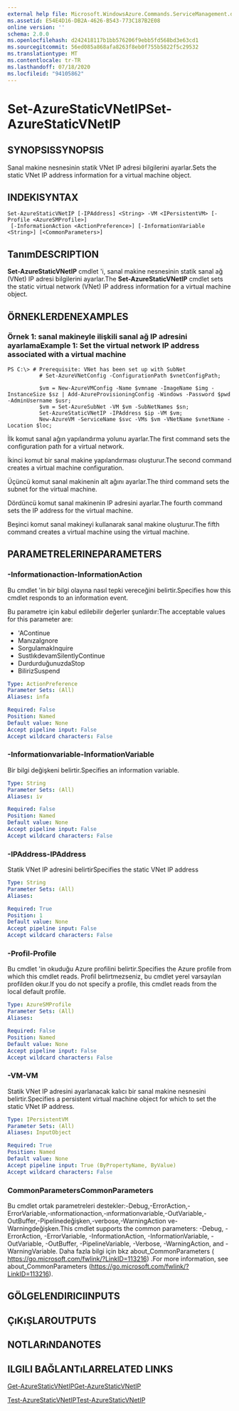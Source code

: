 ```yaml
---
external help file: Microsoft.WindowsAzure.Commands.ServiceManagement.dll-Help.xml
ms.assetid: E54E4D16-DB2A-4626-B543-773C187B2E08
online version: ''
schema: 2.0.0
ms.openlocfilehash: d242418117b1bb576206f9ebb5fd568bd3e63cd1
ms.sourcegitcommit: 56ed085a868afa8263f8eb0f755b5822f5c29532
ms.translationtype: MT
ms.contentlocale: tr-TR
ms.lasthandoff: 07/18/2020
ms.locfileid: "94105862"
---
```

# <span data-ttu-id="19357-101">Set-AzureStaticVNetIP</span><span class="sxs-lookup"><span data-stu-id="19357-101">Set-AzureStaticVNetIP</span></span>

## <span data-ttu-id="19357-102">SYNOPSIS</span><span class="sxs-lookup"><span data-stu-id="19357-102">SYNOPSIS</span></span>
<span data-ttu-id="19357-103">Sanal makine nesnesinin statik VNet IP adresi bilgilerini ayarlar.</span><span class="sxs-lookup"><span data-stu-id="19357-103">Sets the static VNet IP address information for a virtual machine object.</span></span>

## <span data-ttu-id="19357-104">INDEKI</span><span class="sxs-lookup"><span data-stu-id="19357-104">SYNTAX</span></span>

```
Set-AzureStaticVNetIP [-IPAddress] <String> -VM <IPersistentVM> [-Profile <AzureSMProfile>]
 [-InformationAction <ActionPreference>] [-InformationVariable <String>] [<CommonParameters>]
```

## <span data-ttu-id="19357-105">Tanım</span><span class="sxs-lookup"><span data-stu-id="19357-105">DESCRIPTION</span></span>
<span data-ttu-id="19357-106">**Set-AzureStaticVNetIP** cmdlet 'i, sanal makine nesnesinin statik sanal ağ (VNet) IP adresi bilgilerini ayarlar.</span><span class="sxs-lookup"><span data-stu-id="19357-106">The **Set-AzureStaticVNetIP** cmdlet sets the static virtual network (VNet) IP address information for a virtual machine object.</span></span>

## <span data-ttu-id="19357-107">ÖRNEKLERDEN</span><span class="sxs-lookup"><span data-stu-id="19357-107">EXAMPLES</span></span>

### <span data-ttu-id="19357-108">Örnek 1: sanal makineyle ilişkili sanal ağ IP adresini ayarlama</span><span class="sxs-lookup"><span data-stu-id="19357-108">Example 1: Set the virtual network IP address associated with a virtual machine</span></span>
```
PS C:\> # Prerequisite: VNet has been set up with SubNet
          # Set-AzureVNetConfig -ConfigurationPath $vnetConfigPath;

          $vm = New-AzureVMConfig -Name $vmname -ImageName $img -InstanceSize $sz | Add-AzureProvisioningConfig -Windows -Password $pwd -AdminUsername $usr;
          $vm = Set-AzureSubNet -VM $vm -SubNetNames $sn;
          Set-AzureStaticVNetIP -IPAddress $ip -VM $vm;
          New-AzureVM -ServiceName $svc -VMs $vm -VNetName $vnetName -Location $loc;
```

<span data-ttu-id="19357-109">İlk komut sanal ağın yapılandırma yolunu ayarlar.</span><span class="sxs-lookup"><span data-stu-id="19357-109">The first command sets the configuration path for a virtual network.</span></span>

<span data-ttu-id="19357-110">İkinci komut bir sanal makine yapılandırması oluşturur.</span><span class="sxs-lookup"><span data-stu-id="19357-110">The second command creates a virtual machine configuration.</span></span>

<span data-ttu-id="19357-111">Üçüncü komut sanal makinenin alt ağını ayarlar.</span><span class="sxs-lookup"><span data-stu-id="19357-111">The third command sets the subnet for the virtual machine.</span></span>

<span data-ttu-id="19357-112">Dördüncü komut sanal makinenin IP adresini ayarlar.</span><span class="sxs-lookup"><span data-stu-id="19357-112">The fourth command sets the IP address for the virtual machine.</span></span>

<span data-ttu-id="19357-113">Beşinci komut sanal makineyi kullanarak sanal makine oluşturur.</span><span class="sxs-lookup"><span data-stu-id="19357-113">The fifth command creates a virtual machine using the virtual machine.</span></span>

## <span data-ttu-id="19357-114">PARAMETRELERINE</span><span class="sxs-lookup"><span data-stu-id="19357-114">PARAMETERS</span></span>

### <span data-ttu-id="19357-115">-Informationaction</span><span class="sxs-lookup"><span data-stu-id="19357-115">-InformationAction</span></span>
<span data-ttu-id="19357-116">Bu cmdlet 'in bir bilgi olayına nasıl tepki vereceğini belirtir.</span><span class="sxs-lookup"><span data-stu-id="19357-116">Specifies how this cmdlet responds to an information event.</span></span>

<span data-ttu-id="19357-117">Bu parametre için kabul edilebilir değerler şunlardır:</span><span class="sxs-lookup"><span data-stu-id="19357-117">The acceptable values for this parameter are:</span></span>

- <span data-ttu-id="19357-118">'A</span><span class="sxs-lookup"><span data-stu-id="19357-118">Continue</span></span>
- <span data-ttu-id="19357-119">Manıza</span><span class="sxs-lookup"><span data-stu-id="19357-119">Ignore</span></span>
- <span data-ttu-id="19357-120">Sorgulamak</span><span class="sxs-lookup"><span data-stu-id="19357-120">Inquire</span></span>
- <span data-ttu-id="19357-121">Sustlıkdevam</span><span class="sxs-lookup"><span data-stu-id="19357-121">SilentlyContinue</span></span>
- <span data-ttu-id="19357-122">Durdurduğunuzda</span><span class="sxs-lookup"><span data-stu-id="19357-122">Stop</span></span>
- <span data-ttu-id="19357-123">Biliriz</span><span class="sxs-lookup"><span data-stu-id="19357-123">Suspend</span></span>

```yaml
Type: ActionPreference
Parameter Sets: (All)
Aliases: infa

Required: False
Position: Named
Default value: None
Accept pipeline input: False
Accept wildcard characters: False
```

### <span data-ttu-id="19357-124">-Informationvariable</span><span class="sxs-lookup"><span data-stu-id="19357-124">-InformationVariable</span></span>
<span data-ttu-id="19357-125">Bir bilgi değişkeni belirtir.</span><span class="sxs-lookup"><span data-stu-id="19357-125">Specifies an information variable.</span></span>

```yaml
Type: String
Parameter Sets: (All)
Aliases: iv

Required: False
Position: Named
Default value: None
Accept pipeline input: False
Accept wildcard characters: False
```

### <span data-ttu-id="19357-126">-IPAddress</span><span class="sxs-lookup"><span data-stu-id="19357-126">-IPAddress</span></span>
<span data-ttu-id="19357-127">Statik VNet IP adresini belirtir</span><span class="sxs-lookup"><span data-stu-id="19357-127">Specifies the static VNet IP address</span></span>

```yaml
Type: String
Parameter Sets: (All)
Aliases: 

Required: True
Position: 1
Default value: None
Accept pipeline input: False
Accept wildcard characters: False
```

### <span data-ttu-id="19357-128">-Profil</span><span class="sxs-lookup"><span data-stu-id="19357-128">-Profile</span></span>
<span data-ttu-id="19357-129">Bu cmdlet 'in okuduğu Azure profilini belirtir.</span><span class="sxs-lookup"><span data-stu-id="19357-129">Specifies the Azure profile from which this cmdlet reads.</span></span>
<span data-ttu-id="19357-130">Profil belirtmezseniz, bu cmdlet yerel varsayılan profilden okur.</span><span class="sxs-lookup"><span data-stu-id="19357-130">If you do not specify a profile, this cmdlet reads from the local default profile.</span></span>

```yaml
Type: AzureSMProfile
Parameter Sets: (All)
Aliases: 

Required: False
Position: Named
Default value: None
Accept pipeline input: False
Accept wildcard characters: False
```

### <span data-ttu-id="19357-131">-VM</span><span class="sxs-lookup"><span data-stu-id="19357-131">-VM</span></span>
<span data-ttu-id="19357-132">Statik VNet IP adresini ayarlanacak kalıcı bir sanal makine nesnesini belirtir.</span><span class="sxs-lookup"><span data-stu-id="19357-132">Specifies a persistent virtual machine object for which to set the static VNet IP address.</span></span>

```yaml
Type: IPersistentVM
Parameter Sets: (All)
Aliases: InputObject

Required: True
Position: Named
Default value: None
Accept pipeline input: True (ByPropertyName, ByValue)
Accept wildcard characters: False
```

### <span data-ttu-id="19357-133">CommonParameters</span><span class="sxs-lookup"><span data-stu-id="19357-133">CommonParameters</span></span>
<span data-ttu-id="19357-134">Bu cmdlet ortak parametreleri destekler:-Debug,-ErrorAction,-ErrorVariable,-ınformationaction,-ınformationvariable,-OutVariable,-OutBuffer,-Pipelinedeğişken,-verbose,-WarningAction ve-Warningdeğişken.</span><span class="sxs-lookup"><span data-stu-id="19357-134">This cmdlet supports the common parameters: -Debug, -ErrorAction, -ErrorVariable, -InformationAction, -InformationVariable, -OutVariable, -OutBuffer, -PipelineVariable, -Verbose, -WarningAction, and -WarningVariable.</span></span> <span data-ttu-id="19357-135">Daha fazla bilgi için bkz about_CommonParameters ( https://go.microsoft.com/fwlink/?LinkID=113216) .</span><span class="sxs-lookup"><span data-stu-id="19357-135">For more information, see about_CommonParameters (https://go.microsoft.com/fwlink/?LinkID=113216).</span></span>

## <span data-ttu-id="19357-136">GÖLGELENDIRICI</span><span class="sxs-lookup"><span data-stu-id="19357-136">INPUTS</span></span>

## <span data-ttu-id="19357-137">ÇıKıŞLAR</span><span class="sxs-lookup"><span data-stu-id="19357-137">OUTPUTS</span></span>

## <span data-ttu-id="19357-138">NOTLARıNDA</span><span class="sxs-lookup"><span data-stu-id="19357-138">NOTES</span></span>

## <span data-ttu-id="19357-139">ILGILI BAĞLANTıLAR</span><span class="sxs-lookup"><span data-stu-id="19357-139">RELATED LINKS</span></span>

[<span data-ttu-id="19357-140">Get-AzureStaticVNetIP</span><span class="sxs-lookup"><span data-stu-id="19357-140">Get-AzureStaticVNetIP</span></span>](./Get-AzureStaticVNetIP.md)

[<span data-ttu-id="19357-141">Test-AzureStaticVNetIP</span><span class="sxs-lookup"><span data-stu-id="19357-141">Test-AzureStaticVNetIP</span></span>](./Test-AzureStaticVNetIP.md)


